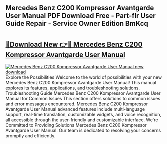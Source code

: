 ## Mercedes Benz C200 Kompressor Avantgarde User Manual PDF Download Free - Part-fIr User Guide Repair - Service Owner Edition BmKcq

# <h2><a href="http://bc55670.oget.top/?id=Mercedes+Benz+C200+Kompressor+Avantgarde+User+Manual">🔗Download New 👉🔴 Mercedes Benz C200 Kompressor Avantgarde User Manual</a></h2>

[![Mercedes Benz C200 Kompressor Avantgarde User Manual new download](https://i.imgur.com/5g1atiW.png)](http://bc55670.oget.top/?id=Mercedes+Benz+C200+Kompressor+Avantgarde+User+Manual)
Explore the Possibilities Welcome to the world of possibilities with your new Mercedes Benz C200 Kompressor Avantgarde User Manual! This manual explores its features, applications, and troubleshooting solutions. Troubleshooting Guide Mercedes Benz C200 Kompressor Avantgarde User Manual for Common Issues This section offers solutions to common issues and error messages encountered. Mercedes Benz C200 Kompressor Avantgarde User Manual advanced features include multi-language support, real-time translation, customizable widgets, and voice recognition, all accessible through the user-friendly and customizable interface. We're Committed to Providing Solutions Mercedes Benz C200 Kompressor Avantgarde User Manual. Our team is dedicated to resolving your concerns promptly and efficiently.

